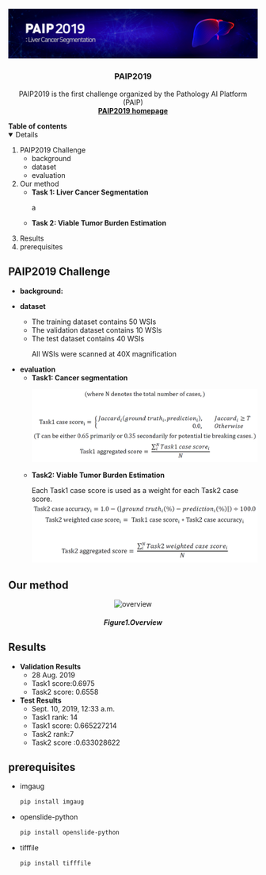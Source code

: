 

<!-- PROJECT LOGO -->
<p align="center">
    <a href="https://paip2019.grand-challenge.org">
        <img src="data/images/logo.png" alt="Logo">
    </a>
    <h3 align="center">PAIP2019</h3>
    <p align="center"> 
        PAIP2019 is the first challenge organized by the Pathology AI Platform (PAIP)
       <br>
        <a href="https://paip2019.grand-challenge.org/"><strong>PAIP2019 homepage</strong></a>
    </p>      
</p>



<!--Table of Contents--!>

<strong>Table of contents</strong>
<details open="open">
    <ol>
        <li>
            PAIP2019 Challenge
            <ul>
                <li>background</li>
                <li>dataset</li>
                <li>evaluation</li>
            </ul>
        </li>
        <li>
            Our method
            <ul>
                <li>
                <strong>Task 1: Liver Cancer Segmentation</strong>
                <p>
                    a
                </p>
                </li>
                <li>
                <strong>Task 2: Viable Tumor Burden Estimation</strong>
                <p>
                </p>
                </li>
            </ul>
        </li>
        <li>
            Results
        </li>
        <li>
            prerequisites
        </li>
      
    </ol>
</details>



<!--PAIP2019 challenge-->
## PAIP2019 Challenge
<ul>
    <li>
        <strong>background:</strong>
        <p>
        </p>
    </li>
    <li>
        <strong>dataset</strong></li>
        <p>
           <ul>
                <li>The training dataset contains 50 WSIs</li>
                <li>The validation dataset contains 10 WSIs</li> 
                <li>The test dataset contains 40 WSIs</li>
                <p>
                    All WSIs were scanned at 40X magnification
                </p>
           </ul>
        </p>
    <li>
        <strong>evaluation</strong>
        <ul>
            <li>
               <strong>Task1: Cancer segmentation</strong>
               <p>
                    <img src="data/images/Task1.png" />  
               </p> 
            </li>
            <li>
                <strong>Task2: Viable Tumor Burden Estimation</strong>
                <p>
                    Each Task1 case score is used as a weight for each Task2 case score.
                    <img src="data/images/Task2.png" />  
                </p>
            </li>
        </ul>
    </li>
 

</ul>

<!-- Our method -->
## Our method
<p align="center">
    <img src="data/images/overview.PNG" alt="overview">
    <h5 align="center">Figure1.Overview</h5>
</p>

<!-- Results -->
## Results
<ul>
    <li>
        <strong>Validation Results</strong>
        <ul>    
            <li>28 Aug. 2019</li>
            <li>Task1 score:0.6975</li>
            <li>Task2 score: 0.6558</li>
        </ul>
    </li>
    <li>
        <strong>Test Results</strong>
        <ul>
            <li>Sept. 10, 2019, 12:33 a.m.</li>
            <li>Task1 rank: 14</li>
            <li>Task1 score: 0.665227214</li>
            <li>Task2 rank:7</li>
            <li>Task2 score :0.633028622</li>
        </ul>
    </li>
</ul>

<!--prerequisites-->
## prerequisites
* imgaug
  ```sh
  pip install imgaug
  ```
* openslide-python
  ```sh
  pip install openslide-python
  ```
* tifffile
  ```sh
  pip install tifffile
  ```

